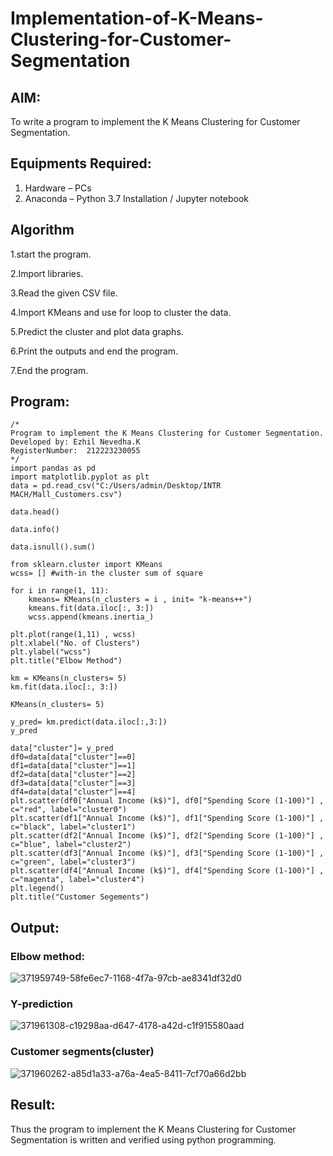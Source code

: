 # Implementation-of-K-Means-Clustering-for-Customer-Segmentation

## AIM:
To write a program to implement the K Means Clustering for Customer Segmentation.

## Equipments Required:
1. Hardware – PCs
2. Anaconda – Python 3.7 Installation / Jupyter notebook

## Algorithm
1.start the program.

2.Import libraries.

3.Read the given CSV file.

4.Import KMeans and use for loop to cluster the data.

5.Predict the cluster and plot data graphs.

6.Print the outputs and end the program.

7.End the program.

## Program:
```
/*
Program to implement the K Means Clustering for Customer Segmentation.
Developed by: Ezhil Nevedha.K
RegisterNumber:  212223230055
*/
import pandas as pd
import matplotlib.pyplot as plt
data = pd.read_csv("C:/Users/admin/Desktop/INTR MACH/Mall_Customers.csv")

data.head()

data.info()

data.isnull().sum()

from sklearn.cluster import KMeans
wcss= [] #with-in the cluster sum of square

for i in range(1, 11):
    kmeans= KMeans(n_clusters = i , init= "k-means++")
    kmeans.fit(data.iloc[:, 3:])
    wcss.append(kmeans.inertia_)

plt.plot(range(1,11) , wcss)
plt.xlabel("No. of Clusters")
plt.ylabel("wcss")
plt.title("Elbow Method")

km = KMeans(n_clusters= 5)
km.fit(data.iloc[:, 3:])

KMeans(n_clusters= 5)

y_pred= km.predict(data.iloc[:,3:])
y_pred

data["cluster"]= y_pred
df0=data[data["cluster"]==0]
df1=data[data["cluster"]==1]
df2=data[data["cluster"]==2]
df3=data[data["cluster"]==3]
df4=data[data["cluster"]==4]
plt.scatter(df0["Annual Income (k$)"], df0["Spending Score (1-100)"] , c="red", label="cluster0")
plt.scatter(df1["Annual Income (k$)"], df1["Spending Score (1-100)"] , c="black", label="cluster1")
plt.scatter(df2["Annual Income (k$)"], df2["Spending Score (1-100)"] , c="blue", label="cluster2")
plt.scatter(df3["Annual Income (k$)"], df3["Spending Score (1-100)"] , c="green", label="cluster3")
plt.scatter(df4["Annual Income (k$)"], df4["Spending Score (1-100)"] , c="magenta", label="cluster4")
plt.legend()
plt.title("Customer Segements")
```

## Output:
### Elbow method:
![371959749-58fe6ec7-1168-4f7a-97cb-ae8341df32d0](https://github.com/user-attachments/assets/326a4e0b-a9cb-4740-a7a3-cb7c06636370)

### Y-prediction
![371961308-c19298aa-d647-4178-a42d-c1f915580aad](https://github.com/user-attachments/assets/178a25f9-69ed-4867-b47d-e926114b736e)

### Customer segments(cluster)
![371960262-a85d1a33-a76a-4ea5-8411-7cf70a66d2bb](https://github.com/user-attachments/assets/31e8c8e6-6075-4b71-8862-12fff3c548ab)

## Result:
Thus the program to implement the K Means Clustering for Customer Segmentation is written and verified using python programming.
